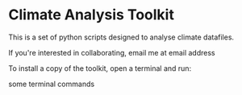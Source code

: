 # Climate Analysis Toolkit

This is a set of python scripts designed to analyse climate datafiles.


If you're interested in collaborating, email me at email address

To install a copy of the toolkit, open a terminal and run:

some terminal commands
